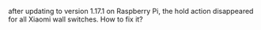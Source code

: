 after updating to version 1.17.1 on Raspberry Pi, the hold action disappeared for all Xiaomi wall switches.
How to fix it?
